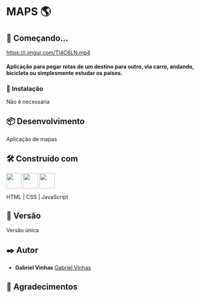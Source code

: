 # MAPS 🌎

## 🚀 Começando...

https://i.imgur.com/Tl4C6LN.mp4

#### Aplicação para pegar rotas de um destino para outro, via carro, andando, bicicleta ou simplesmente estudar os países.

### 🔧 Instalação

Não é necessária

## 📦 Desenvolvimento

Aplicação de mapas

## 🛠️ Construído com

<img align="center" height="40" width="40" src="https://cdn.worldvectorlogo.com/logos/html-1.svg"> <img align="center" height="40" width="40" src="https://cdn.worldvectorlogo.com/logos/css-3.svg"> <img align="center" height="40" width="40" src="https://cdn.worldvectorlogo.com/logos/logo-javascript.svg"> 

HTML | CSS | JavaScript

## 📌 Versão

Versão única

## ✒️ Autor

- **Gabriel Vinhas** [Gabriel Vinhas](https://www.linkedin.com/in/gabrielvinhas)

## 🎁 Agradecimentos

